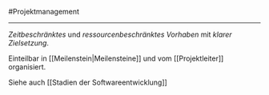 #Projektmanagement 
***

*Zeitbeschränktes* und *ressourcenbeschränktes Vorhaben* mit *klarer Zielsetzung*.

Einteilbar in [[Meilenstein|Meilensteine]] und vom [[Projektleiter]] organisiert.

Siehe auch [[Stadien der Softwareentwicklung]]
